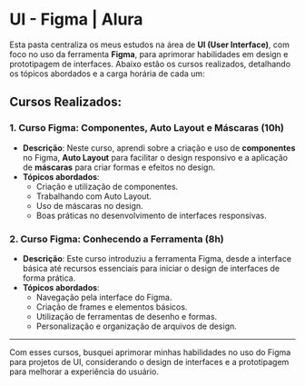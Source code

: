 # UI - Figma | Alura

Esta pasta centraliza os meus estudos na área de **UI (User Interface)**, com foco no uso da ferramenta **Figma**, para aprimorar habilidades em design e prototipagem de interfaces. Abaixo estão os cursos realizados, detalhando os tópicos abordados e a carga horária de cada um:

## Cursos Realizados:

### 1. **Curso Figma: Componentes, Auto Layout e Máscaras** (10h)
   - **Descrição**: 
     Neste curso, aprendi sobre a criação e uso de **componentes** no Figma, **Auto Layout** para facilitar o design responsivo e a aplicação de **máscaras** para criar formas e efeitos no design.
   - **Tópicos abordados**:
     - Criação e utilização de componentes.
     - Trabalhando com Auto Layout.
     - Uso de máscaras no design.
     - Boas práticas no desenvolvimento de interfaces responsivas.

### 2. **Curso Figma: Conhecendo a Ferramenta** (8h)
   - **Descrição**: 
     Este curso introduziu a ferramenta Figma, desde a interface básica até recursos essenciais para iniciar o design de interfaces de forma prática.
   - **Tópicos abordados**:
     - Navegação pela interface do Figma.
     - Criação de frames e elementos básicos.
     - Utilização de ferramentas de desenho e formas.
     - Personalização e organização de arquivos de design.

---

Com esses cursos, busquei aprimorar minhas habilidades no uso do Figma para projetos de UI, considerando o design de interfaces e a prototipagem para melhorar a experiência do usuário.
